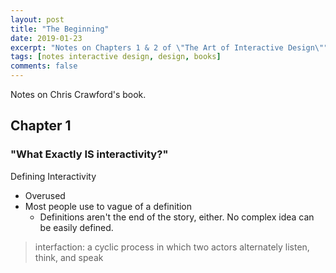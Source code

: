 ```yaml
---
layout: post
title: "The Beginning"
date: 2019-01-23
excerpt: "Notes on Chapters 1 & 2 of \"The Art of Interactive Design\""
tags: [notes interactive design, design, books]
comments: false
---
```


Notes on Chris Crawford's book.

## Chapter 1
### "What Exactly IS interactivity?"

Defining Interactivity
- Overused
- Most people use to vague of a definition
  - Definitions aren't the end of the story, either. No complex idea can be easily defined.
> interfaction: a cyclic process in which two actors alternately listen, think, and speak
